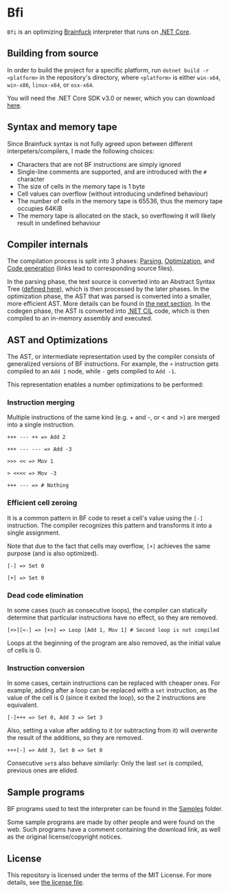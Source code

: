 # Bfi

`Bfi` is an optimizing [Brainfuck](https://en.wikipedia.org/wiki/Brainfuck) interpreter that runs on [.NET Core](https://en.wikipedia.org/wiki/.NET_Core).

## Building from source

In order to build the project for a specific platform, run `dotnet build -r <platform>` in the repository's directory, where `<platform>` is either `win-x64`, `win-x86`, `linux-x64`, or `osx-x64`.

You will need the .NET Core SDK v3.0 or newer, which you can download [here](https://dotnet.microsoft.com/download).

## Syntax and memory tape

Since Brainfuck syntax is not fully agreed upon between different interpeters/compilers, I made the following choices:

* Characters that are not BF instructions are simply ignored
* Single-line comments are supported, and are introduced with the `#` character
* The size of cells in the memory tape is 1 byte
* Cell values can overflow (without introducing undefined behaviour)
* The number of cells in the memory tape is 65536, thus the memory tape occupies 64KiB
* The memory tape is allocated on the stack, so overflowing it will likely result in undefined behaviour

## Compiler internals

The compilation process is split into 3 phases: [Parsing](src/Bfi/Parser.fs), [Optimization](src/Bfi/Optimizer.fs), and [Code generation](src/Bfi/Codegen.fs) (links lead to corresponding source files).

In the parsing phase, the text source is converted into an Abstract Syntax Tree ([defined here](src/Bfi/Ast.fs)), which is then processed by the later phases.
In the optimization phase, the AST that was parsed is converted into a smaller, more efficient AST. More details can be found in [the next section](#ast-and-optimizations).
In the codegen phase, the AST is converted into [.NET CIL](https://en.wikipedia.org/wiki/Common_Intermediate_Language) code, which is then compiled to an in-memory assembly and executed.

## AST and Optimizations

The AST, or intermediate representation used by the compiler consists of generalized versions of BF instructions.
For example, the `+` instruction gets compiled to an `Add 1` node, while `-` gets compiled to `Add -1`.

This representation enables a number optimizations to be performed:

### Instruction merging

Multiple instructions of the same kind (e.g. + and -, or < and >) are merged into a single instruction.

```bf
+++ --- ++ => Add 2
```

```bf
+++ --- --- => Add -3
```

```bf
>>> << => Mov 1
```

```bf
> <<<< => Mov -3
```

```bf
+++ --- => # Nothing
```

### Efficient cell zeroing

It is a common pattern in BF code to reset a cell's value using the `[-]` instruction.
The compiler recognizes this pattern and transforms it into a single assignment.

Note that due to the fact that cells may overflow, `[+]` achieves the same purpose (and is also optimized).

```bf
[-] => Set 0
```

```bf
[+] => Set 0
```

### Dead code elimination

In some cases (such as consecutive loops), the compiler can statically determine that particular instructions have no effect, so they are removed.

```bf
[+>][<-] => [+>] => Loop [Add 1, Mov 1] # Second loop is not compiled
```

Loops at the beginning of the program are also removed, as the initial value of cells is 0.

### Instruction conversion

In some cases, certain instructions can be replaced with cheaper ones.
For example, adding after a loop can be replaced with a `set` instruction, as the value of the cell is 0 (since it exited the loop), so the 2 instructions are equivalent.

```bf
[-]+++ => Set 0, Add 3 => Set 3
```

Also, setting a value after adding to it (or subtracting from it) will overwrite the result of the additions, so they are removed.

```bf
+++[-] => Add 3, Set 0 => Set 0
```

Consecutive `set`s also behave similarly: Only the last `set` is compiled, previous ones are elided.

## Sample programs

BF programs used to test the interpreter can be found in the [Samples](Samples/) folder.

Some sample programs are made by other people and were found on the web. Such programs have a comment containing the download link, as well as the original license/copyright notices.

## License

This repository is licensed under the terms of the MIT License.
For more details, see [the license file](LICENSE.txt).